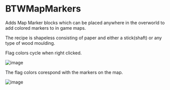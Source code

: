 # BTWMapMarkers
Adds Map Marker blocks which can be placed anywhere in the overworld to add colored markers to in game maps.

The recipe is shapeless consisting of paper and either a stick(shaft) or any type of wood moulding.

Flag colors cycle when right clicked.

![image](https://user-images.githubusercontent.com/66319713/156904735-61e39c3f-aaff-46ea-8e2c-47697a548c6f.png)

The flag colors corespond with the markers on the map.

![image](https://user-images.githubusercontent.com/66319713/156904691-299ef99c-af9f-469c-9185-494c911eb479.png)
